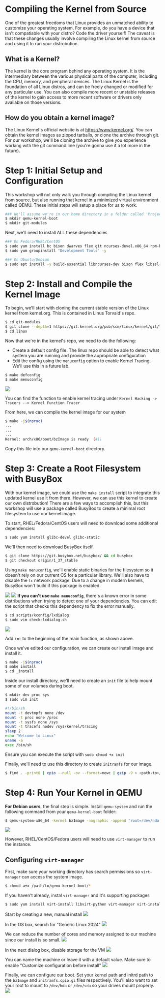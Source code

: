 # Compiling the Kernel from Source

One of the greatest freedoms that Linux provides an unmatched ability to customize your operating system. For example, do you have a device that isn't compatiable with your distro? Code the driver yourself! The caveat is that these changes usually involve compiling the Linux kernel from source and using it to run your distrobution. 

## What is a Kernel?
The kernel is the core program behind any operating system. It is the intermediary between the various physical parts of the computer, including the CPU, memory, and peripheral devices. The Linux Kernel is the foundation of all Linux distros, and can be freely changed or modified for any particular use. You can also compile more recent or unstable releases of the kernel to gain access to more recent software or drivers only available on those versions. 

## How do you obtain a kernel image?
The Linux Kernel's official website is at https://www.kernel.org/. You can obtain the kernel images as zipped tarballs, or clone the archive through git. For our workshop, we'll be cloning the archive to give you experience working with the git command line (you're gonna use it a lot more in the future).

# Step 1: Initial Setup and Configuration
This workshop will not only walk you through compiling the Linux kernel from source, but also running that kernel in a minimized virtual environment called QEMU. These initial steps will setup a place for us to work. 

```bash
### We'll assume we're in our home directory in a folder called 'Projects' or some similar place to work
$ mkdir qemu-kernel-boot
$ mkdir git-modules
```

Next, we'll need to install ALL these dependencies
```bash
### On Fedora/RHEL/CentOS
$ sudo yum install bc bison dwarves flex git ncurses-devel.x86_64 rpm-build rsync wget -y
$ sudo yum groupinstall "Development Tools" -y

### On Ubuntu/Debian
$ sudo apt install -y build-essential libncurses-dev bison flex libssl-dev libelf-dev bc wget git fakeroot rsync dwarves flex
```

# Step 2: Install and Compile the Kernel Image
To begin, we'll start with cloning the current stable version of the Linux kernel from kernel.org. This is contained in Linus Torvald's repo.
```bash
$ cd git-modules
$ git clone --depth=1 https://git.kernel.org/pub/scm/linux/kernel/git/torvalds/linux.git/
$ cd linux
```
Now that we're in the kernel's repo, we need to do the following:
* Create a default config file. The linux repo should be able to detect what system you are running and provide the appropriate configuration
* Edit the config using the `menuconfig` option to enable Kernel Tracing. We'll use this in a future lab. 

```bash
$ make defconfig
$ make menuconfig
```
![](kerneltracing.png)

You can find the function to enable kernel tracing under `Kernel Hacking -> Tracers --> Kernel Function Tracer`

From here, we can compile the kernel image for our system
```bash
$ make -j$(nproc)
...
...
...
Kernel: arch/x86/boot/bzImage is ready  (#1)
```
Copy this file into our `qemu-kernel-boot` directory.


# Step 3: Create a Root Filesystem with BusyBox
With our kernel image, we could use the `make install` script to integrate this updated kernel use it from there. However, we can use this kernel to create our own distrobution! There are a few ways to accomplish this, but this workshop will use a package called BusyBox to create a minimal root filesystem to use our kernel image. 

To start, RHEL/Fedora/CentOS users will need to download some additional dependencies:
```bash
$ sudo yum install glibc-devel glibc-static
```

We'll then need to download BusyBox itself. 
```bash
$ git clone https://git.busybox.net/busybox/ && cd busybox
$ git checkout origin/1_37_stable
```
Using `make menuconfig`, we'll enable static binaries for the filesystem so it doesn't rely on our current OS for a particular library. We'll also have to disable the `tc` network package. Due to a change in modern kernels, BusyBox won't build if this package is enabled. 

![](makemenu.png)
![](tc.png)
**If you can't use `make menuconfig`**, there's a known error in some distributions when trying to detect one of your dependencies. You can edit the script that checks this dependency to fix the error manually.

```bash
$ cd scripts/kconfig/lxdialog
$ sudo vim check-lxdialog.sh 
```

![](mainscript.png)

Add `int` to the beginning of the main function, as shown above.

Once we've edited our configuration, we can create our install image and install it. 
```bash
$ make -j$(nproc)
$ make install
$ cd _install
```

Inside our install directory, we'll need to create an `init` file to help mount some of our volumes during boot. 
```bash
$ mkdir dev proc sys
$ sudo vim init

#!/bin/sh
mount -t devtmpfs none /dev
mount -t proc none /proc
mount -t sysfs none /sys
mount -t tracefs nodev /sys/kernel/tracing
sleep 2
echo "Welcome to Linux"
uname -a
exec /bin/sh
```

Ensure you can execute the script with `sudo chmod +x init`

Finally, we'll need to use this directory to create `initramfs` for our image. 
```bash
$ find . -print0 | cpio --null -ov --format=newc | gzip -9 > <path-to>/Projects/qemu-kernel-boot/initramfs.cpio.gz
```

# Step 4: Run Your Kernel in QEMU
**For Debian users**, the final step is simple. Install `qemu-system` and run the following command from your `qemu-kernel-boot` folder:
```bash
$ qemu-system-x86_64 -kernel bzImage -nographic -append "root=/dev/hda console=ttyS0" -initrd initramfs.cpio.gz
```
![](post.png)

However, RHEL/CentOS/Fedora users will need to use `virt-manager` to run the instance. 

## Configuring `virt-manager`
First, make sure your working directory has search permissions so `virt-manager` can access the system image. 
```bash
$ chmod a+x /path/to/qemu-kernel-boot/*
```

If you haven't already, instal `virt-manager` and it's supporting packages
```bash
$ sudo yum install virt-install libvirt-python virt-manager virt-install libvirt-client
```

Start by creating a new, manual install
![](virtman1.png)

In the OS box, search for "Generic Linux 2024"
![](virtman2.png)

We can reduce the number of cores and memory assigned to our machine since our install is so small.
![](virtman3.png)

In the next dialog box, disable storage for the VM
![](virtman4.png)

You can name the machine or leave it with a default value. Make sure to enable "Customize configuration before install"
![](virtman5.png)

Finally, we can configure our boot. Set your kernel path and initrd path to the `bzImage` and `initramfs.cpio.gz` files respectively. You'll also want to set your root to mount to `/dev/hda` or `/dev/sda` so your drives mount properly.
![](virtman6.png)






